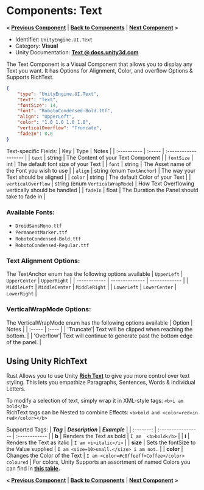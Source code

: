 # Components: Text
**< [Previous Component](/docs/components/UnityEngine.UI.Image.md)** | **[Back to Components](/docs/components/README.md)** | **[Next Component](/docs/components/UnityEngine.UI.Outline.md) >**

- Identifier: `UnityEngine.UI.Text`
- Category: **Visual**
- Unity Documentation: **[Text @ docs.unity3d.com](https://docs.unity3d.com/Packages/com.unity.ugui@1.0/manual/script-Text.html)**

The Text Component is a Visual Component that allows you to display any Text you want. It has Options for Alignment, Color, and overflow Options & Supports RichText.
```json
{
	"type": "UnityEngine.UI.Text",
	"text": "Text",
	"fontSize": 14,
	"font": "RobotoCondensed-Bold.ttf",
	"align": "UpperLeft",
	"color": "1.0 1.0 1.0 1.0",
	"verticalOverflow": "Truncate",
    "fadeIn": 0.0
}
```
Text-specific Fields:
| Key         | Type   | Notes                |
| :---------- | :----- | :------------------- |
| `text`      | string | The Content of your Text Component |
| `fontSize`  | int    | The default font size of your Text |
| `font`      | string | The Asset name of the Font you wish to use |
| `align`     | string (enum `TextAnchor`) | The way your Text should be aligned |
| `color`     | string | The default Color of your Text |
| `verticalOverflow` | string (enum `VerticalWrapMode`) | How Text Overflowing vertically should be handled |
| `fadeIn`    | float  | The Duration the Panel should take to fade in |

### Available Fonts:
-   `DroidSansMono.ttf`
-   `PermanentMarker.ttf`
-   `RobotoCondensed-Bold.ttf`
-   `RobotoCondensed-Regular.ttf`

### Text Alignment Options:
The TextAnchor enum has the following options available
| `UpperLeft`  | `UpperCenter`  | `UpperRight`  |
| ------------ | -------------- | ------------- |
| `MiddleLeft` | `MiddleCenter` | `MiddleRight` |
| `LowerLeft`  | `LowerCenter`  | `LowerRight`  |

### VerticalWrapMode Options:
The VerticalWrapMode enum has the following options available
| Option | Notes |
| :----- | :---- |
| 'Truncate'| Text will be clipped when reaching the bottom. |
| 'Overflow'| Text will continue to generate past the bottom edge of the panel. |

## Using Unity RichText
Rust Allows you to use Unity  **[Rich Text](https://docs.unity3d.com/2021.3/Documentation/Manual/StyledText.html)**  to give you more control over text styling. This lets you empathize Paragraphs, Sentences, Words & individual Letters.

To modify a selection of text, simply wrap it in XML-style tags:  `<b>i am bold</b>`  
RichText tags can be Nested to combine Effects:  `<b>bold and <color=red>in red</color></b>`

Supported Tags:
| **_Tag_** |  **_Description_** | **_Example_** |
| :-------: | :----------------- | :------------ |
| **b** | Renders the Text  as bold | `I am  <b>bold</b>` |
| **i** | Renders the Text as italic | `I am <i>italic</i>` |
| **size** | Sets the fontSize to the Value supplied | `I am <size=10>small.</size> i am not.` |
| **color** | Changes the Color of the Text | `I am <color=#c0ffeeff>Coffee</color> coloured` |
For colors, Unity Supports an assortment of named Colors you can find in  **[this table](https://docs.unity3d.com/2021.3/Documentation/Manual/StyledText.html#ColorNames).**



**< [Previous Component](/docs/components/UnityEngine.UI.Image.md)** | **[Back to Components](/docs/components/README.md)** | **[Next Component](/docs/components/UnityEngine.UI.Outline.md) >**
